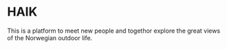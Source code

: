 # HAIK

This is a platform to meet new people and togethor explore the great views of the Norwegian outdoor life.

